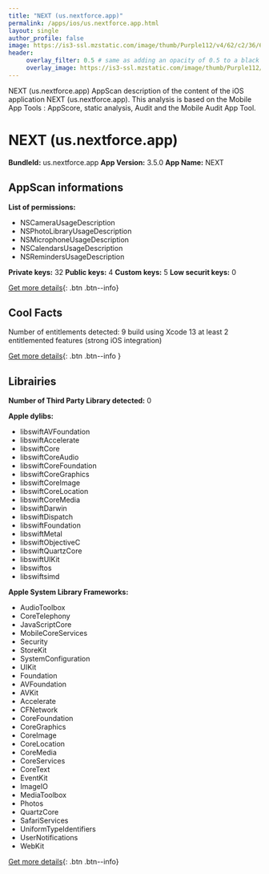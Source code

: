 ```yaml
---
title: "NEXT (us.nextforce.app)"
permalink: /apps/ios/us.nextforce.app.html
layout: single
author_profile: false
image: https://is3-ssl.mzstatic.com/image/thumb/Purple112/v4/62/c2/36/62c23690-8f65-e4a1-cf8e-84c61b9f98af/AppIcon-0-0-1x_U007emarketing-0-0-0-7-0-0-sRGB-0-0-0-GLES2_U002c0-512MB-85-220-0-0.png/512x512bb.jpg
header: 
     overlay_filter: 0.5 # same as adding an opacity of 0.5 to a black background
     overlay_image: https://is3-ssl.mzstatic.com/image/thumb/Purple112/v4/62/c2/36/62c23690-8f65-e4a1-cf8e-84c61b9f98af/AppIcon-0-0-1x_U007emarketing-0-0-0-7-0-0-sRGB-0-0-0-GLES2_U002c0-512MB-85-220-0-0.png/512x512bb.jpg
---
```

NEXT (us.nextforce.app) AppScan description of the content of the iOS application NEXT (us.nextforce.app). This analysis is based on the Mobile App Tools : AppScore, static analysis, Audit and the Mobile Audit App Tool.

# NEXT (us.nextforce.app)

**BundleId:** us.nextforce.app
**App Version:** 3.5.0
**App Name:** NEXT


## AppScan informations 

**List of permissions:** 
- NSCameraUsageDescription
- NSPhotoLibraryUsageDescription
- NSMicrophoneUsageDescription
- NSCalendarsUsageDescription
- NSRemindersUsageDescription
  
  
**Private keys:** 32
**Public keys:** 4
**Custom keys:** 5
**Low securit keys:** 0
  
[Get more details](/pricing.html){: .btn .btn--info}

## Cool Facts

Number of entitlements detected: 9
build using Xcode 13
at least 2 entitlemented features (strong iOS integration)
  
[Get more details](/pricing.html){: .btn .btn--info }

## Librairies 
**Number of Third Party Library detected:** 0


**Apple dylibs:**
- libswiftAVFoundation
- libswiftAccelerate
- libswiftCore
- libswiftCoreAudio
- libswiftCoreFoundation
- libswiftCoreGraphics
- libswiftCoreImage
- libswiftCoreLocation
- libswiftCoreMedia
- libswiftDarwin
- libswiftDispatch
- libswiftFoundation
- libswiftMetal
- libswiftObjectiveC
- libswiftQuartzCore
- libswiftUIKit
- libswiftos
- libswiftsimd


**Apple System Library Frameworks:**
- AudioToolbox
- CoreTelephony
- JavaScriptCore
- MobileCoreServices
- Security
- StoreKit
- SystemConfiguration
- UIKit
- Foundation
- AVFoundation
- AVKit
- Accelerate
- CFNetwork
- CoreFoundation
- CoreGraphics
- CoreImage
- CoreLocation
- CoreMedia
- CoreServices
- CoreText
- EventKit
- ImageIO
- MediaToolbox
- Photos
- QuartzCore
- SafariServices
- UniformTypeIdentifiers
- UserNotifications
- WebKit


  
[Get more details](/pricing.html){: .btn .btn--info}

